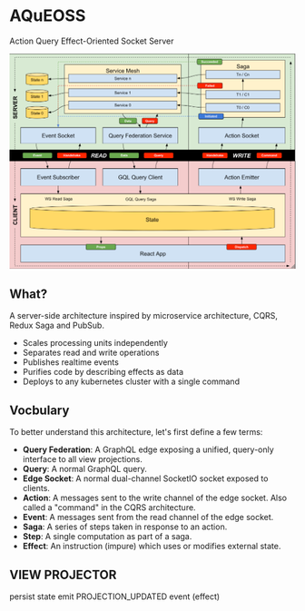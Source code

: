# AQuEOSS
Action Query Effect-Oriented Socket Server

![image info](./docs/aqueoss.png)

## What?

A server-side architecture inspired by microservice architecture, CQRS, Redux Saga and PubSub.

- Scales processing units independently
- Separates read and write operations
- Publishes realtime events
- Purifies code by describing effects as data
- Deploys to any kubernetes cluster with a single command

## Vocbulary

To better understand this architecture, let's first define a few terms:

- **Query Federation**: A GraphQL edge exposing a unified, query-only interface to all view projections.
- **Query**: A normal GraphQL query.
- **Edge Socket**: A normal dual-channel SocketIO socket exposed to clients.
- **Action**: A messages sent to the write channel of the edge socket. Also called a "command" in the CQRS architecture.
- **Event**: A messages sent from the read channel of the edge socket.
- **Saga**: A series of steps taken in response to an action.
- **Step**: A single computation as part of a saga.
- **Effect**: An instruction (impure) which uses or modifies external state.

VIEW PROJECTOR
-----------------------------------------------------------
  persist state
  emit PROJECTION_UPDATED event (effect)

